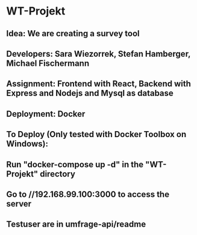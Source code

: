 # WT-Projekt
## Idea:       We are creating a survey tool
## Developers: Sara Wiezorrek, Stefan Hamberger, Michael Fischermann
## Assignment: Frontend with React, Backend with Express and Nodejs and Mysql as database
## Deployment: Docker

## To Deploy (Only tested with Docker Toolbox on Windows): 
## Run "docker-compose up -d" in the "WT-Projekt" directory
## Go to //192.168.99.100:3000 to access the server
## Testuser are in umfrage-api/readme

